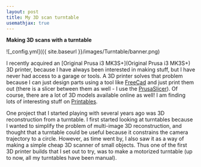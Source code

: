 ```yaml
---
layout: post
title: My 3D scan turntable
usemathjax: true
---
```

__Making 3D scans with a turntable__

![_config.yml]({{ site.baseurl }}/images/Turntable/banner.png)

I recently acquired an [Original Prusa i3 MK3S+](Original Prusa i3 MK3S+) 3D printer, because I have always been interested in making stuff, but I have never had access to a garage or tools. A 3D printer solves that problem because I can just design parts using a tool like [FreeCad](https://www.freecad.org/) and just print them out (there is a slicer between them as well - I use the [PrusaSlicer](https://www.prusa3d.com/page/prusaslicer_424/)). Of course, there are a lot of 3D models available online as well! I am finding lots of interesting stuff on [Printables](https://www.printables.com/).

One project that I started playing with several years ago was 3D reconstruction from a turntable. I first started looking at turntables because I wanted to simplify the problem of multi-image 3D reconstruction, and thought that a turntable could be useful because it constrains the camera trajectory to a circle. However, as time went by, I also saw it as a way of making a simple cheap 3D scanner of small objects. Thus one of the first 3D printer builds that I set out to try, was to make a motorized turntable (up to now, all my turntables have been manual).    